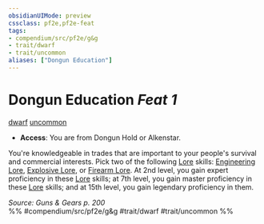 ```yaml
---
obsidianUIMode: preview
cssclass: pf2e,pf2e-feat
tags:
- compendium/src/pf2e/g&g
- trait/dwarf
- trait/uncommon
aliases: ["Dongun Education"]
---
```

# Dongun Education  *Feat 1*  
[dwarf](../../rules/traits/dwarf.md)  [uncommon](../../rules/traits/uncommon.md)  

- **Access**: You are from Dongun Hold or Alkenstar.

You're knowledgeable in trades that are important to your people's survival and commercial interests. Pick two of the following [Lore](../skills.md#Lore) skills: [Engineering Lore](../skills.md#Lore), [Explosive Lore](../skills.md#Lore), or [Firearm Lore](../skills.md#Lore). At 2nd level, you gain expert proficiency in these [Lore](../skills.md#Lore) skills; at 7th level, you gain master proficiency in these [Lore](../skills.md#Lore) skills; and at 15th level, you gain legendary proficiency in them.

*Source: Guns & Gears p. 200*  
%% #compendium/src/pf2e/g&g #trait/dwarf #trait/uncommon %%